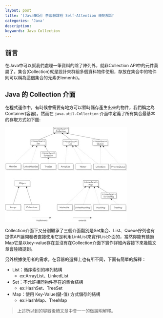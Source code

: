 ```yaml
---
layout: post
title: '[Java筆記] 李宏毅課程 Self-Attention 機制解說'
categories: 'Java'
description:
keywords: Java Collection
---
```


## 前言
在Java中可以幫我們處理一筆資料的除了陣列外，就非Collection API中的元件莫屬了。集合(Collection)就是設計來群組多個資料物件使用，存放在集合中的物件則可以稱為這個集合的元素(Elements)。

## Java 的 Collection 介面
在程式運作中，有時候會需要有地方可以暫時儲存產生出來的物件，我們稱之為 Container(容器)。然而在 `java.util.Collection` 介面中定義了所有集合最基本的存取方式如下圖:

![](/images/posts/Java/2021/img1100513-1.jpeg)

Collection介面下又分別繼承了三個介面翻別是Set集合、List、Queue佇列也有提供API讓開發者直接使用它是利用LinkList來實作List介面的，當然你能有聽過Map它是以key-value存在並沒有在Collection介面下實作詳細內容接下來幾篇文章會陸續提到。

另外根據使用者的需求，在容器的選擇上也有所不同，下面有簡單的解釋：
- List：循序索引的串列結構 
    - ex:ArrayList、LinkedList
- Set：不允許相同物件存在的集合結構
    - ex:HashSet、TreeSet
- Map：使用 Key-Value(鍵-值) 方式儲存的結構
    - ex:HashMap、TreeMap


> 上述所以到的容器後續文章中會一一的做說明解釋。